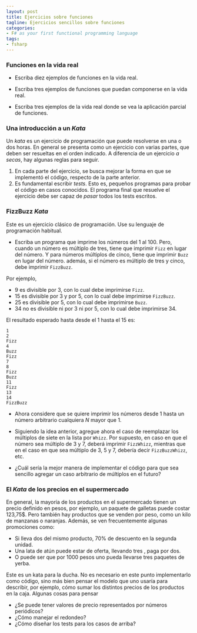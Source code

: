 ```yaml
---
layout: post
title: Ejercicios sobre funciones 
tagline: Ejercicios sencillos sobre funciones
categories: 
- F# as your first functional programming language
tags:
- fsharp
---
```



### Funciones en la vida real 

- Escriba diez ejemplos de funciones en la vida real. 

- Escriba tres ejemplos de funciones que puedan componerse en la vida real. 

- Escriba tres ejemplos de la vida real donde se vea la aplicación parcial de funciones.

### Una introducción a un _Kata_ 

Un _kata_ es un ejercicio de programación que puede resolverse en una o dos horas. En general
se presenta como un ejercicio con varias partes, que deben ser resueltas en el orden indicado. A 
diferencia de un ejercicio _a secas_, hay algunas reglas para seguir.

1. En cada parte del ejercicio, se busca mejorar la forma en que se implementó el código, 
respecto de la parte anterior.
2. Es fundamental escribir _tests_. Esto es, pequeños programas para probar el código en
casos conocidos. El programa final que resuelve el ejercicio debe ser capaz de _pasar_ todos
los tests escritos.



### FizzBuzz _Kata_ 

Este es un ejercicio clásico de programación. Use su lenguaje de programación habitual.

- Escriba un programa que imprime los números del 1 al 100. Pero, cuando un número es múltiplo de tres, tiene que imprimir `Fizz` en lugar del número. Y para 
números múltiplos de cinco, tiene que imprimir `Buzz` en lugar del número. además, si el número 
es múltiplo de tres y cinco, debe imprimir `FizzBuzz`. 

Por ejemplo,

- 9 es divisible por 3, con lo cual debe imprimirse `Fizz`.
- 15 es divisible por 3 y por 5, con lo cual debe imprimirse `FizzBuzz`.
- 25 es divisible por 5, con lo cual debe imprimirse `Buzz`.
- 34 no es divisible ni por 3 ni por 5, con lo cual debe imprimirse 34.

El resultado esperado hasta desde el 1 hasta el 15 es:
```
1
2
Fizz
4
Buzz
Fizz
7
8
Fizz
Buzz
11
Fizz
13
14
FizzBuzz
```

- Ahora considere que se quiere imprimir los números desde 1 hasta un número arbitrario cualquiera 
_N_ mayor que 1. 

- Siguiendo la idea anterior, agregue ahora el caso de reemplazar los múltiplos de siete en 
la lista por `Whizz`. Por supuesto, en caso en que el número sea múltiplo de 3 y 7, deberá imprimir
`FizzWhizz`, mientras que en el caso en que sea múltiplo de 3, 5 y 7, debería decir `FizzBuzzWhizz`, etc.

- ¿Cuál sería la mejor manera de implementar el código para que sea sencillo agregar un caso arbitrario
de múltiplos en el futuro? 

### El _Kata_ de los precios en el supermercado

En general, la mayoría de los productos en el supermercado tienen un precio definido en pesos, por ejemplo,
un paquete de galletas puede costar 123,75\$. 
Pero también hay productos que se venden por peso, como un kilo de manzanas o naranjas.
Además, se ven frecuentemente algunas promociones como:

- Si lleva dos del mismo producto, 70\% de descuento en la segunda unidad.
- Una lata de atún puede estar de oferta, llevando tres , paga por dos.
- O puede ser que por 1000 pesos uno pueda llevarse tres paquetes de yerba.

Este es un kata para la ducha. No es necesario en este punto implementarlo como código, sino más bien
pensar el modelo que uno usaría para describir, por ejemplo, cómo sumar los distintos precios 
de los productos en la caja. Algunas cosas para pensar

- ¿Se puede tener valores de precio representados por números periódicos?
- ¿Cómo manejar el redondeo?
- ¿Cómo diseñar los tests para los casos de arriba?






